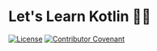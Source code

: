 # Let's Learn Kotlin 🧑‍🏫

[![License](https://img.shields.io/dub/l/vibe-d.svg)](https://github.com/thermondo/lets-learn-kotlin/blob/main/LICENSE)
[![Contributor Covenant](https://img.shields.io/badge/Contributor%20Covenant-2.1-4baaaa.svg)](CODE_OF_CONDUCT.md)
